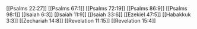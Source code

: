 [[Psalms 22:27]]
[[Psalms 67:1]]
[[Psalms 72:19]]
[[Psalms 86:9]]
[[Psalms 98:1]]
[[Isaiah 6:3]]
[[Isaiah 11:9]]
[[Isaiah 33:6]]
[[Ezekiel 47:5]]
[[Habakkuk 3:3]]
[[Zechariah 14:8]]
[[Revelation 11:15]]
[[Revelation 15:4]]
